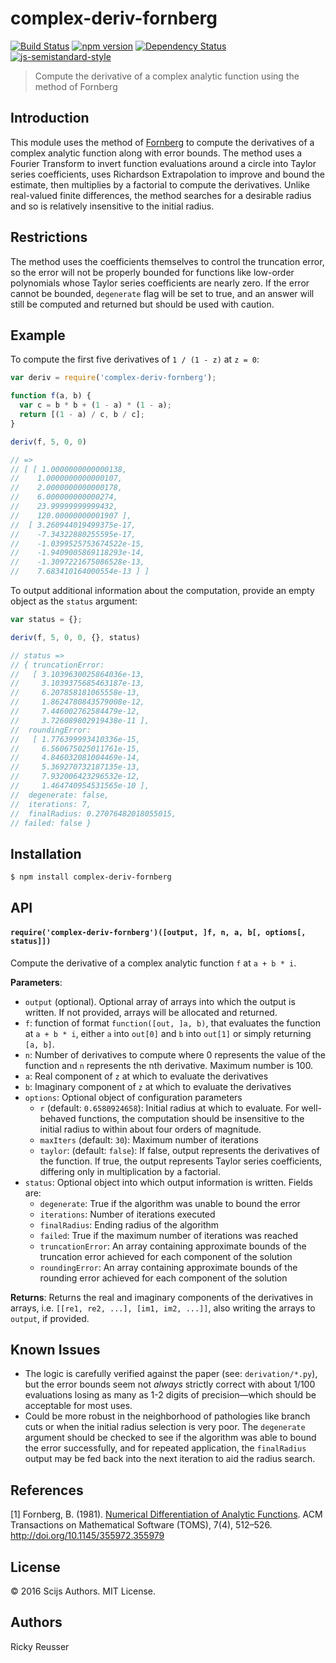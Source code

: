 # complex-deriv-fornberg

[![Build Status][travis-image]][travis-url] [![npm version][npm-image]][npm-url]  [![Dependency Status][daviddm-image]][daviddm-url] [![js-semistandard-style][semistandard-image]][semistandard-url]

> Compute the derivative of a complex analytic function using the method of Fornberg

## Introduction

This module uses the method of [Fornberg](#references) to compute the derivatives of a complex analytic function along with error bounds. The method uses a Fourier Transform to invert function evaluations around a circle into Taylor series coefficients, uses Richardson Extrapolation to improve and bound the estimate, then multiplies by a factorial to compute the derivatives. Unlike real-valued finite differences, the method searches for a desirable radius and so is relatively insensitive to the initial radius.

## Restrictions

The method uses the coefficients themselves to control the truncation error, so the error will not be properly bounded for functions like low-order polynomials whose Taylor series coefficients are nearly zero. If the error cannot be bounded, `degenerate` flag will be set to true, and an answer will still be computed and returned but should be used with caution.

## Example

To compute the first five derivatives of `1 / (1 - z)` at `z = 0`:

```javascript
var deriv = require('complex-deriv-fornberg');

function f(a, b) {
  var c = b * b + (1 - a) * (1 - a);
  return [(1 - a) / c, b / c];
}

deriv(f, 5, 0, 0)

// =>
// [ [ 1.0000000000000138,
//    1.0000000000000107,
//    2.0000000000000178,
//    6.000000000000274,
//    23.99999999999432,
//    120.00000000001907 ],
//  [ 3.260944019499375e-17,
//    -7.34322880255595e-17,
//    -1.0399525753674522e-15,
//    -1.9409005869118293e-14,
//    -1.3097221675086528e-13,
//    7.683410164000554e-13 ] ]
```

To output additional information about the computation, provide an empty object as the `status` argument:

```javascript
var status = {};

deriv(f, 5, 0, 0, {}, status)

// status => 
// { truncationError: 
//   [ 3.1039630025864036e-13,
//     3.1039375685463187e-13,
//     6.207858181065558e-13,
//     1.8624780843579008e-12,
//     7.446002762584479e-12,
//     3.726089802919438e-11 ],
//  roundingError: 
//   [ 1.776399993410336e-15,
//     6.560675025011761e-15,
//     4.846032081004469e-14,
//     5.369270732187135e-13,
//     7.932006423296532e-12,
//     1.464740954531565e-10 ],
//  degenerate: false,
//  iterations: 7,
//  finalRadius: 0.27076482018055015,
// failed: false }
```

## Installation

```bash
$ npm install complex-deriv-fornberg
```

## API

#### `require('complex-deriv-fornberg')([output, ]f, n, a, b[, options[, status]])`
Compute the derivative of a complex analytic function `f` at `a + b * i`.

**Parameters**:
- `output` (optional). Optional array of arrays into which the output is written. If not provided, arrays will be allocated and returned.
- `f`: function of format `function([out, ]a, b)`, that evaluates the function at `a + b * i`, either `a` into `out[0]` and `b` into `out[1]` or simply returning `[a, b]`.
- `n`: Number of derivatives to compute where 0 represents the value of the function and `n` represents the nth derivative. Maximum number is 100.
- `a`: Real component of `z` at which to evaluate the derivatives
- `b`: Imaginary component of `z` at which to evaluate the derivatives
- `options`: Optional object of configuration parameters
  - `r` (default: `0.6580924658`): Initial radius at which to evaluate. For well-behaved functions, the computation should be insensitive to the initial radius to within about four orders of magnitude.
  - `maxIters` (default: `30`): Maximum number of iterations
  - `taylor`: (default: `false`): If false, output represents the derivatives of the function. If true, the output represents Taylor series coefficients, differing only in multiplication by a factorial.
- `status`: Optional object into which output information is written. Fields are:
  - `degenerate`: True if the algorithm was unable to bound the error
  - `iterations`: Number of iterations executed
  - `finalRadius`: Ending radius of the algorithm
  - `failed`: True if the maximum number of iterations was reached
  - `truncationError`: An array containing approximate bounds of the truncation error achieved for each component of the solution
  - `roundingError`: An array containing approximate bounds of the rounding error achieved for each component of the solution

**Returns**: Returns the real and imaginary components of the derivatives in arrays, i.e. `[[re1, re2, ...], [im1, im2, ...]]`, also writing the arrays to `output`, if provided.

## Known Issues

- The logic is carefully verified against the paper (see: `derivation/*.py`), but the error bounds seem not *always* strictly correct with about 1/100 evaluations losing as many as 1-2 digits of precision—which should be acceptable for most uses.
- Could be more robust in the neighborhood of pathologies like branch cuts or when the initial radius selection is very poor. The `degenerate` argument should be checked to see if the algorithm was able to bound the error successfully, and for repeated application, the `finalRadius` output may be fed back into the next iteration to aid the radius search.

## References

\[1\] Fornberg, B. (1981). [Numerical Differentiation of Analytic Functions](https://amath.colorado.edu/faculty/fornberg/Docs/ACM_81_1.pdf). ACM Transactions on Mathematical Software (TOMS), 7(4), 512–526. http://doi.org/10.1145/355972.355979

## License

&copy; 2016 Scijs Authors. MIT License.

## Authors

Ricky Reusser

[npm-image]: https://badge.fury.io/js/complex-deriv-fornberg.svg
[npm-url]: https://npmjs.org/package/complex-deriv-fornberg
[travis-image]: https://travis-ci.org/scijs/complex-deriv-fornberg.svg?branch=master
[travis-url]: https://travis-ci.org//complex-deriv-fornberg
[daviddm-image]: https://david-dm.org/scijs/complex-deriv-fornberg.svg?theme=shields.io
[daviddm-url]: https://david-dm.org//complex-deriv-fornberg
[semistandard-image]: https://img.shields.io/badge/code%20style-semistandard-brightgreen.svg?style=flat-square
[semistandard-url]: https://github.com/Flet/semistandard
